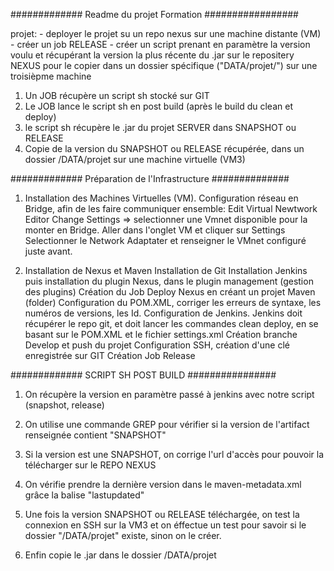 ############# Readme du projet Formation #################


projet: - deployer le projet su un repo nexus sur une machine distante (VM)
	- créer un job RELEASE
	- créer un script prenant en paramètre la version voulu et récupérant la version la plus
	récente du .jar sur le repositery NEXUS pour le copier dans un dossier spécifique ("DATA/projet/") sur
	une troisièpme machine



1.	Un JOB récupère un script sh stocké sur GIT
2.	Le JOB lance le script sh en post build (après le build du clean et deploy)
3.	le script sh récupère le .jar du projet SERVER dans SNAPSHOT ou RELEASE
4.	Copie de la version du SNAPSHOT ou RELEASE récupérée, dans un dossier /DATA/projet sur une machine virtuelle (VM3)





############# Préparation de l'Infrastructure ##############





1.	Installation des Machines Virtuelles (VM).
	Configuration réseau en Bridge, afin de les faire communiquer ensemble: 
	Edit
	Virtual Newtwork Editor
	Change Settings => selectionner une Vmnet disponible pour la monter en Bridge.
	Aller dans l'onglet VM et cliquer sur Settings
	Selectionner le Network Adaptater et renseigner le VMnet configuré juste avant.


2.	Installation de Nexus et Maven
	Installation de Git
	Installation Jenkins puis installation du plugin Nexus, dans le plugin management (gestion des plugins)
	Création du Job Deploy Nexus en créant un projet Maven (folder)
	Configuration du POM.XML, corriger les erreurs de syntaxe, les numéros de versions, les Id.
	Configuration de Jenkins. Jenkins doit récupérer le repo git, et doit lancer les commandes clean deploy, en se basant sur le 		POM.XML et le fichier settings.xml
	Création branche Develop et push du projet
	Configuration SSH, création d'une clé enregistrée sur GIT
	Création Job Release





############# SCRIPT SH POST BUILD ################





1.	On récupère la version en paramètre passé à jenkins avec notre script (snapshot, release)
	
2.	On utilise une commande GREP pour vérifier si la version de l'artifact renseignée contient "SNAPSHOT"
	
3.	Si la version est une SNAPSHOT, on corrige l'url d'accès pour pouvoir la télécharger sur le REPO NEXUS
	
4.	On vérifie prendre la dernière version dans le maven-metadata.xml grâce la balise "lastupdated"
	
5.	Une fois la version SNAPSHOT ou RELEASE téléchargée, on test la connexion en SSH sur la VM3 et on éffectue un
	test pour savoir si le dossier "/DATA/projet" existe, sinon on le créer.
	
6.	Enfin copie le .jar dans le dossier /DATA/projet

